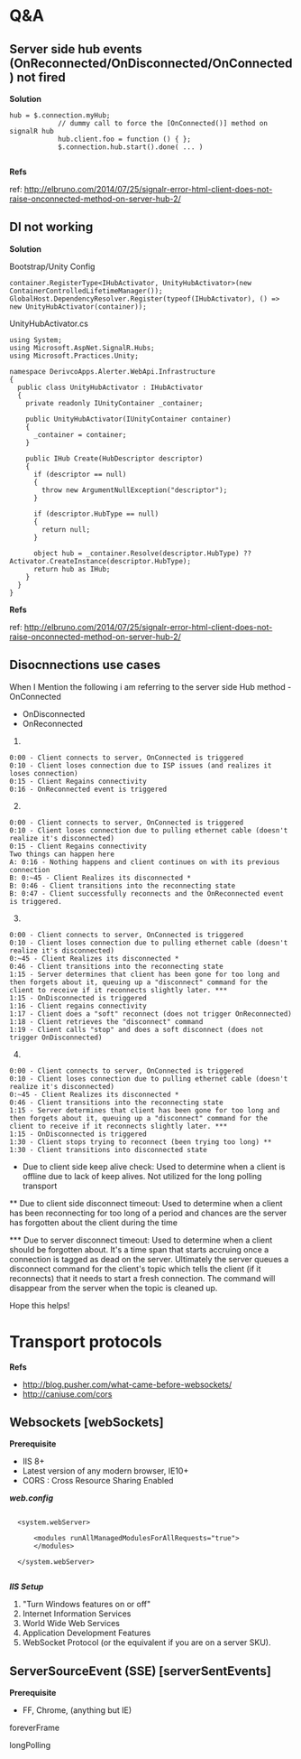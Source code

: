 Q&A
===

Server side hub events (OnReconnected/OnDisconnected/OnConnected) not fired
---------------------------------------------------------------------------

**Solution**

```
hub = $.connection.myHub;
            // dummy call to force the [OnConnected()] method on signalR hub
            hub.client.foo = function () { };
            $.connection.hub.start().done( ... )
            
```
**Refs**

ref: http://elbruno.com/2014/07/25/signalr-error-html-client-does-not-raise-onconnected-method-on-server-hub-2/


DI not working
--------------

**Solution**



Bootstrap/Unity Config

```
container.RegisterType<IHubActivator, UnityHubActivator>(new ContainerControlledLifetimeManager());
GlobalHost.DependencyResolver.Register(typeof(IHubActivator), () => new UnityHubActivator(container));
```

UnityHubActivator.cs
```
using System;
using Microsoft.AspNet.SignalR.Hubs;
using Microsoft.Practices.Unity;

namespace DerivcoApps.Alerter.WebApi.Infrastructure
{
  public class UnityHubActivator : IHubActivator
  {
    private readonly IUnityContainer _container;

    public UnityHubActivator(IUnityContainer container)
    {
      _container = container;
    }

    public IHub Create(HubDescriptor descriptor)
    {
      if (descriptor == null)
      {
        throw new ArgumentNullException("descriptor");
      }

      if (descriptor.HubType == null)
      {
        return null;
      }

      object hub = _container.Resolve(descriptor.HubType) ?? Activator.CreateInstance(descriptor.HubType);
      return hub as IHub;
    }
  }
}
```





**Refs**

ref: http://elbruno.com/2014/07/25/signalr-error-html-client-does-not-raise-onconnected-method-on-server-hub-2/


Disocnnections use cases
------------------------



When I Mention the following i am referring to the server side Hub method - OnConnected
- OnDisconnected
- OnReconnected

1)

```
0:00 - Client connects to server, OnConnected is triggered
0:10 - Client loses connection due to ISP issues (and realizes it loses connection)
0:15 - Client Regains connectivity
0:16 - OnReconnected event is triggered
```

2)
```
0:00 - Client connects to server, OnConnected is triggered
0:10 - Client loses connection due to pulling ethernet cable (doesn't realize it's disconnected)
0:15 - Client Regains connectivity
Two things can happen here
A: 0:16 - Nothing happens and client continues on with its previous connection
B: 0:~45 - Client Realizes its disconnected *
B: 0:46 - Client transitions into the reconnecting state
B: 0:47 - Client successfully reconnects and the OnReconnected event is triggered.
```
3)
```
0:00 - Client connects to server, OnConnected is triggered
0:10 - Client loses connection due to pulling ethernet cable (doesn't realize it's disconnected)
0:~45 - Client Realizes its disconnected *
0:46 - Client transitions into the reconnecting state
1:15 - Server determines that client has been gone for too long and then forgets about it, queuing up a "disconnect" command for the client to receive if it reconnects slightly later. ***
1:15 - OnDisconnected is triggered
1:16 - Client regains connectivity
1:17 - Client does a "soft" reconnect (does not trigger OnReconnected)
1:18 - Client retrieves the "disconnect" command
1:19 - Client calls "stop" and does a soft disconnect (does not trigger OnDisconnected)
```
4)
```
0:00 - Client connects to server, OnConnected is triggered
0:10 - Client loses connection due to pulling ethernet cable (doesn't realize it's disconnected)
0:~45 - Client Realizes its disconnected *
0:46 - Client transitions into the reconnecting state
1:15 - Server determines that client has been gone for too long and then forgets about it, queuing up a "disconnect" command for the client to receive if it reconnects slightly later. ***
1:15 - OnDisconnected is triggered
1:30 - Client stops trying to reconnect (been trying too long) **
1:30 - Client transitions into disconnected state
```

* Due to client side keep alive check: Used to determine when a client is offline due to lack of keep alives. Not utilized for the long polling transport

** Due to client side disconnect timeout: Used to determine when a client has been reconnecting for too long of a period and chances are the server has forgotten about the client during the time

*** Due to server disconnect timeout: Used to determine when a client should be forgotten about. It's a time span that starts accruing once a connection is tagged as dead on the server. Ultimately the server queues a disconnect command for the client's topic which tells the client (if it reconnects) that it needs to start a fresh connection. The command will disappear from the server when the topic is cleaned up.

Hope this helps!



Transport protocols
===================

**Refs**

- http://blog.pusher.com/what-came-before-websockets/
- http://caniuse.com/cors


Websockets [webSockets]
-----------------------

**Prerequisite**

- IIS 8+
- Latest version of any modern browser, IE10+
- CORS : Cross Resource Sharing Enabled

***web.config***

```

  <system.webServer>

      <modules runAllManagedModulesForAllRequests="true">
      </modules>
    
  </system.webServer>
  
```

***IIS Setup***


1. "Turn Windows features on or off" 
2. Internet Information Services
3. World Wide Web Services
4. Application Development Features
5. WebSocket Protocol (or the equivalent if you are on a server SKU).


ServerSourceEvent (SSE) [serverSentEvents]
------------------------------------------

**Prerequisite**

- FF, Chrome, (anything but IE)





foreverFrame


longPolling
